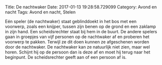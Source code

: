 Title: De nachtwaker
Date: 2017-01-13 19:28:58.729099
Category: Avond en nacht
Tags: Avond en nacht, Stelen

Eén speler (de nachtwaker) staat geblinddoekt in het bos met een voorwerp, zoals een knijper, tussen zijn benen op de grond en een zaklamp in zijn hand. Een scheidsrechter staat bij hem in de buurt. De andere spelers gaan in groepjes van vijf personen op de nachtwaker af en proberen het voorwerp te pakken. Terwijl ze dit doen kunnen ze afgeschenen worden door de nachtwaker. De nachtwaker kan ze natuurlijk niet zien, maar wel horen. Schijnt hij op de persoon dan is deze af en moet hij terug naar het beginpunt. De scheidsrechter geeft aan of een persoon af is.